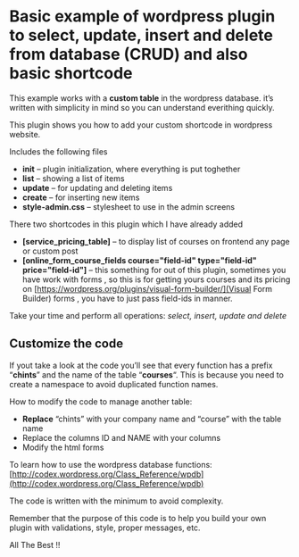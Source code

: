 # Basic example of wordpress plugin to select, update, insert and delete from database (CRUD) and also basic shortcode

This example works with a **custom table** in the wordpress database. it’s  written with simplicity in mind so you can understand everithing quickly.

This plugin shows you how to add your custom shortcode in wordpress website.

Includes the following files

*   **init** – plugin initialization, where everything is put toghether
*   **list** – showing a list of items
*   **update** – for updating and deleting items
*   **create** – for inserting new items
*   **style-admin.css** – stylesheet to use in the admin screens

There two shortcodes in this plugin which I have already added

* **[service_pricing_table]** – to display list of courses on frontend any page or custom post
* **[online_form_course_fields course="field-id" type="field-id" price="field-id"]** – this something for out of this plugin, sometimes you have work with forms , so this is for getting yours courses and its pricing on [https://wordpress.org/plugins/visual-form-builder/](Visual Form Builder) forms , you have to just pass field-ids in manner.

Take your time and perform all operations: _select, insert, update and delete_

## Customize the code

If yout take a look at the code you’ll see that every function has a prefix “**chints**” and the name of the table “**courses**“. This is because you need to create a namespace to avoid duplicated function names.

How to modify the code to manage another table:

*   **Replace** “chints” with your company name and “course” with the table name
*   Replace the columns ID and NAME with your columns
*   Modify the html forms

To learn how to use the wordpress database functions: [http://codex.wordpress.org/Class_Reference/wpdb](http://codex.wordpress.org/Class_Reference/wpdb)

The code is written with the minimum to avoid complexity.

Remember that the purpose of this code is to help you build your own plugin with validations, style, proper messages, etc.

All The Best !!